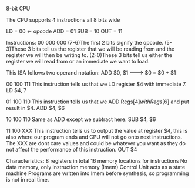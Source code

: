 8-bit CPU

The CPU supports 4 instructions all 8 bits wide

LD = 00 <- opcode
ADD = 01 
SUB = 10 
OUT = 11 

Instructions:
00 000 000
(7-6)The first 2 bits signify the opcode.
(5-3)These 3 bits tell us the register that we will be reading from and the register we will then be writing to.
(2-0)These 3 bits tell us either the register we will read from or an immediate we want to load.

This ISA follows two operand notation:
ADD $0, $1 ---> $0 = $0 + $1

00 100 111
This instruction tells us that we LD register $4 with immediate 7.
LD $4, 7

01 100 110
This instruction tells us that we ADD Regs[$4] with Regs[$6] and put result in $4.
ADD $4, $6

10 100 110
Same as ADD except we subtract here.
SUB $4, $6

11 100 XXX
This instruction tells us to output the value at register $4, this is also where our program ends and CPU will not go onto next instructions. The XXX are dont care values and could be whatever you want as they do not affect the performance of this instruction.
OUT $4

Characteristics:
8 registers in total
16 memory locations for instructions
No data memory, only instruction memory (Imem)
Control Unit acts as a state machine
Programs are written into Imem before synthesis, so programming is not in real time.
